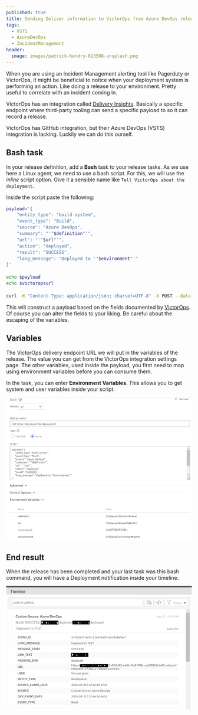 ```yaml
---
published: true
title: Sending Deliver information to VictorOps from Azure DevOps releases using Bash
tags:
  - VSTS
  - AzureDevOps
  - IncidentManagement
header:
  image: images/patrick-hendry-613598-unsplash.png
---
```


When you are using an Incident Management alerting tool like Pagerduty or VictorOps, it might be beneficial to notice when your deployment system is performing an action. Like doing a release to your environment. Pretty useful to correlate with an incident coming in.

VictorOps has an integration called [Delivery Insights](https://help.victorops.com/knowledge-base/victorops-generic-delivery-insights-integration/). Basically a specific endpoint where third-party tooling can send a specific payload to so it can record a release.

VictorOps has GitHub integration, but their Azure DevOps (VSTS) integration is lacking. Luckily we can do this ourself. 

## Bash task

In your release definition, add a **Bash** task to your release tasks. As we use here a Linux agent, we need to use a bash script. For this, we will use the _inline_ script option. Give it a sensible name like `Tell VictorOps about the deployment`.

Inside the script paste the following:

```bash
payload='{
    "entity_type": "build system",
    "event_type": "Build",
    "source": "Azure DevOps",
    "summary": "'"$definition"'",
    "url": "'"$url"'",
    "action": "deployed",
    "result": "SUCCESS",
    "long_message": "Deployed to '"$environment"'"
}'

echo $payload
echo $victoropsurl

curl -H "Content-Type: application/json; charset=UTF-8" -X POST --data "$payload" $victoropsurl
```

This will construct a payload based on the fields documented by [VictorOps](https://help.victorops.com/knowledge-base/victorops-generic-delivery-insights-integration/). Of course you can alter the fields to your liking. Be careful about the escaping of the variables. 

## Variables
The VictorOps delivery endpoint URL we will put in the variables of the release. The value you can get from the VictorOps integration settings page. The other variables, used inside the payload, you first need to map using environment variables before you can consume them.

In the task, you can enter **Environment Variables**. This allows you to get system and user variables inside your script.

![victoropsbashtask.png](/images/victoropsbashtask.png)

## End result

When the release has been completed and your last task was this bash command, you will have a Deployment notification inside your timeline.

![victoropstimeline.png](/images/victoropstimeline.png)
